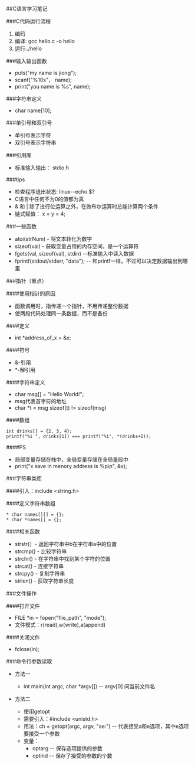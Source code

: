 ##C语言学习笔记

###C代码运行流程

1. 编码
2. 编译: gcc hello.c -o hello
3. 运行:./hello

###输入输出函数

* puts("my name is jiong");
* scanf("%10s"， name);
* print("you name is %s", name);

###字符串定义

* char name[10];

###单引号和双引号

* 单引号表示字符
* 双引号表示字符串

###引用库

* 标准输入输出： stdio.h

###tips

* 检查程序退出状态: linux--echo $?
* C语言中任何不为0的值都为真
* & 和 | 除了进行位运算之外，在做布尔运算时总能计算两个条件
* 链式赋值： x = y = 4;

###一些函数

* atoi(strNum) - 将文本转化为数字
* sizeof(val) - 获取变量占用的内存空间，是一个运算符
* fgets(val, sizeof(val), stdin) --标准输入中读入数据
* fprintf(stdout/stderr, "data"); -- 和printf一样，不过可以决定数据输出到哪里

###指针（重点）

####使用指针的原因

* 函数调用时，指传递一个指针，不用传递整份数据
* 使两段代码处理同一条数据，而不是备份

####定义

* int *address_of_x = &x;

####符号

* &-引用
* *-解引用

####字符串定义

* char msg[] = "Hello World!";
* msg代表首字符的地址
* char *t = msg
  sizeof(t) != sizeof(msg)

####数组

	int drinks[] = {2, 3, 4};
	printf("%i ", drinks[1]) === printf("%i", *(drinks+1));

####PS

* 局部变量存储在栈中，全局变量存储在全局量段中
* print("x save in menory address is %p\n", &x);


###字符串类库

####引入：include <string.h>

####定义字符串数组

	* char names[][] = {};
	* char *names[] = {};

####相关函数

* strstr(）- 返回字符串中b在字符串a中的位置 
* strcmp() - 比较字符串
* strchr() - 在字符串中找到某个字符的位置
* strcat() - 连接字符串
* strcpy() - 复制字符串
* strlen() - 获取字符串长度

###文件操作

####打开文件

* FILE *in = fopen("flie_path", "mode");
* 文件模式：r(read),w(write),a(append)

####关闭文件

* fclose(in);

###命令行参数读取

* 方法一

	* int main(int argc, char *argv[]) -- argv[0] 问当前文件名

* 方法二

	* 使用getopt
	* 需要引入：#include <unistd.h>
	* 用法：ch = getopt(argc, argv, "ae:") -- 代表接受a和e选项，其中e选项要接受一个参数
	* 变量：
		* optarg -- 保存选项提供的参数
		* optind -- 保存了接受的参数的个数
